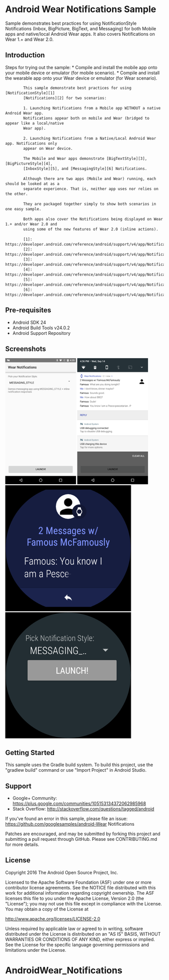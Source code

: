 
Android Wear Notifications Sample
===================================

Sample demonstrates best practices for using NotificationStyle Notifications (Inbox,
            BigPicture, BigText, and Messaging) for both Mobile apps and native/local Android Wear
            apps. It also covers Notifications on Wear 1.+ and Wear 2.0.

Introduction
------------

Steps for trying out the sample:
            * Compile and install the mobile app onto your mobile device or emulator (for mobile
            scenario).
            * Compile and install the wearable app onto your Wear device or emulator (for Wear
            scenario).

            This sample demonstrate best practices for using [NotificationStyle][1]
            [Notifications][2] for two scenarios:

            1. Launching Notifications from a Mobile app WITHOUT a native Android Wear app.
            Notifications appear both on mobile and Wear (bridged to appear like a local/native
            Wear app).

            2. Launching Notifications from a Native/Local Android Wear app. Notifications only
            appear on Wear device.

            The Mobile and Wear apps demonstrate [BigTextStyle][3], [BigPictureStyle][4],
            [InboxStyle][5], and [MessagingStyle][6] Notifications.

            Although there are two apps (Mobile and Wear) running, each should be looked at as a
            separate experience. That is, neither app uses nor relies on the other.

            They are packaged together simply to show both scenarios in one easy sample.

            Both apps also cover the Notifications being displayed on Wear 1.+ and/or Wear 2.0 and
            using some of the new features of Wear 2.0 (inline actions).

            [1]: https://developer.android.com/reference/android/support/v4/app/NotificationCompat.Style.html
            [2]: https://developer.android.com/reference/android/support/v4/app/NotificationCompat.html
            [3]: https://developer.android.com/reference/android/support/v4/app/NotificationCompat.BigTextStyle.html
            [4]: https://developer.android.com/reference/android/support/v4/app/NotificationCompat.BigPictureStyle.html
            [5]: https://developer.android.com/reference/android/support/v4/app/NotificationCompat.InboxStyle.html
            [6]: https://developer.android.com/reference/android/support/v4/app/NotificationCompat.MessagingStyle.html

Pre-requisites
--------------

- Android SDK 24
- Android Build Tools v24.0.2
- Android Support Repository

Screenshots
-------------

<img src="screenshots/mobile-1.png" height="400" alt="Screenshot"/> <img src="screenshots/mobile-2.png" height="400" alt="Screenshot"/> <img src="screenshots/wear-1.png" height="400" alt="Screenshot"/> <img src="screenshots/wear-2.png" height="400" alt="Screenshot"/> 

Getting Started
---------------

This sample uses the Gradle build system. To build this project, use the
"gradlew build" command or use "Import Project" in Android Studio.

Support
-------

- Google+ Community: https://plus.google.com/communities/105153134372062985968
- Stack Overflow: http://stackoverflow.com/questions/tagged/android

If you've found an error in this sample, please file an issue:
https://github.com/googlesamples/android-Wear Notifications

Patches are encouraged, and may be submitted by forking this project and
submitting a pull request through GitHub. Please see CONTRIBUTING.md for more details.

License
-------

Copyright 2016 The Android Open Source Project, Inc.

Licensed to the Apache Software Foundation (ASF) under one or more contributor
license agreements.  See the NOTICE file distributed with this work for
additional information regarding copyright ownership.  The ASF licenses this
file to you under the Apache License, Version 2.0 (the "License"); you may not
use this file except in compliance with the License.  You may obtain a copy of
the License at

http://www.apache.org/licenses/LICENSE-2.0

Unless required by applicable law or agreed to in writing, software
distributed under the License is distributed on an "AS IS" BASIS, WITHOUT
WARRANTIES OR CONDITIONS OF ANY KIND, either express or implied.  See the
License for the specific language governing permissions and limitations under
the License.
# AndroidWear_Notifications
